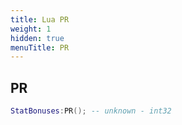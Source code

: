 ```yaml
---
title: Lua PR
weight: 1
hidden: true
menuTitle: PR
---
```

## PR
```lua
StatBonuses:PR(); -- unknown - int32
```